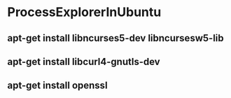 # ProcessExplorerInUbuntu
## apt-get install libncurses5-dev libncursesw5-lib
## apt-get install libcurl4-gnutls-dev
## apt-get install openssl